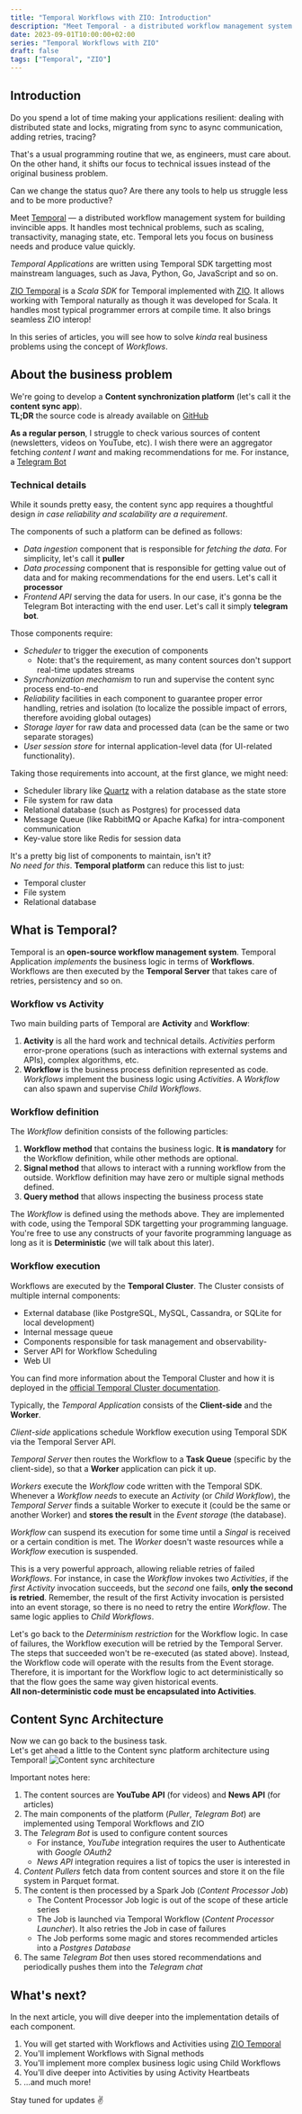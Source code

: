 ```yaml
---
title: "Temporal Workflows with ZIO: Introduction"
description: "Meet Temporal - a distributed workflow management system for building invincible apps. In this series of articles, you will see how to solve real business problems using the concept of Workflows"
date: 2023-09-01T10:00:00+02:00
series: "Temporal Workflows with ZIO"
draft: false
tags: ["Temporal", "ZIO"]
---
```


## Introduction
Do you spend a lot of time making your applications resilient: dealing with distributed state and locks, migrating from sync to async communication, adding retries, tracing?

That's a usual programming routine that we, as engineers, must care about. On the other hand, it shifts our focus to technical issues instead of the original business problem.  

Can we change the status quo? Are there any tools to help us struggle less and to be more productive?  

Meet [Temporal](https://temporal.io) — a distributed workflow management system for building invincible apps. It handles most technical problems, such as scaling, transactivity, managing state, etc. Temporal lets you focus on business needs and produce value quickly.  

*Temporal Applications* are written using Temporal SDK targetting most mainstream languages, such as Java, Python, Go, JavaScript and so on. 

[ZIO Temporal](https://zio-temporal.vhonta.dev/) is a *Scala SDK* for Temporal implemented with [ZIO](https://zio.dev). It allows working with Temporal naturally as though it was developed for Scala. It handles most typical programmer errors at compile time. It also brings seamless ZIO interop!

In this series of articles, you will see how to solve *kinda* real business problems using the concept of *Workflows*. 


## About the business problem
We're going to develop a **Content synchronization platform** (let's call it the **content sync app**).  
**TL;DR** the source code is already available on [GitHub](https://github.com/vitaliihonta/zio-temporal-samples/tree/main/content-sync)

**As a regular person**, I struggle to check various sources of content (newsletters, videos on YouTube, etc). I wish there were an aggregator fetching *content I want* and making recommendations for me. For instance, a [Telegram Bot](https://telegram.org/faq#bots)

### Technical details
While it sounds pretty easy, the content sync app requires a thoughtful design *in case reliability and scalability are a requirement*.  

The components of such a platform can be defined as follows:
- *Data ingestion* component that is responsible for *fetching the data*. For simplicity, let's call it **puller**
- *Data processing* component that is responsible for getting value out of data and for making recommendations for the end users. Let's call it **processor**
- *Frontend API* serving the data for users. In our case, it's gonna be the Telegram Bot interacting with the end user. Let's call it simply **telegram bot**.

Those components require:
- *Scheduler* to trigger the execution of components
  - Note: that's the requirement, as many content sources don't support real-time updates streams
- *Syncrhonization mechamism* to run and supervise the content sync process end-to-end
- *Reliability* facilities in each component to guarantee proper error handling, retries and isolation (to localize the possible impact of errors, therefore avoiding global outages)
- *Storage layer* for raw data and processed data (can be the same or two separate storages)
- *User session store* for internal application-level data (for UI-related functionality). 

Taking those requirements into account, at the first glance, we might need:
- Scheduler library like [Quartz](http://www.quartz-scheduler.org/) with a relation database as the state store
- File system for raw data
- Relational database (such as Postgres) for processed data
- Message Queue (like RabbitMQ or Apache Kafka) for intra-component communication
- Key-value store like Redis for session data

It's a pretty big list of components to maintain, isn't it?  
*No need for this*. **Temporal platform** can reduce this list to just:
- Temporal cluster
- File system
- Relational database

## What is Temporal?
Temporal is an **open-source workflow management system**. 
Temporal Application *implements* the business logic in terms of **Workflows**.
Workflows are then executed by the **Temporal Server** that takes care of retries, persistency and so on.

### Workflow vs Activity
Two main building parts of Temporal are **Activity** and **Workflow**:
1. **Activity** is all the hard work and technical details. *Activities* perform error-prone operations (such as interactions with external systems and APIs), complex algorithms, etc.  
2. **Workflow** is the business process definition represented as code. 
*Workflows* implement the business logic using *Activities*. A *Workflow* can also spawn and supervise *Child Workflows*.  

### Workflow definition
The *Workflow* definition consists of the following particles:
1. **Workflow method** that contains the business logic. **It is mandatory** for the Workflow definition, while other methods are optional. 
2. **Signal method** that allows to interact with a running workflow from the outside. Workflow definition may have zero or multiple signal methods defined.
3. **Query method** that allows inspecting the business process state

The *Workflow* is defined using the methods above. They are implemented with code, using the Temporal SDK targetting your programming language. You're free to use any constructs of your favorite programming language as long as it is **Deterministic** (we will talk about this later).

### Workflow execution
Workflows are executed by the **Temporal Cluster**. The Cluster consists of multiple internal components:
- External database (like PostgreSQL, MySQL, Cassandra, or SQLite for local development)
- Internal message queue
- Components responsible for task management and observability- 
- Server API for Workflow Scheduling
- Web UI

You can find more information about the Temporal Cluster and how it is deployed in the [official Temporal Cluster documentation](https://docs.temporal.io/clusters).

Typically, the *Temporal Application* consists of the **Client-side** and the **Worker**.

*Client-side* applications schedule Workflow execution using Temporal SDK via the Temporal Server API. 

*Temporal Server* then routes the Workflow to a **Task Queue** (specific by the client-side), so that a **Worker** application can pick it up.  

*Workers* execute the *Workflow* code written with the Temporal SDK. 
Whenever a *Workflow needs* to execute an *Activity* (or *Child Workflow*), the *Temporal Server* finds a suitable Worker to execute it (could be the same or another Worker) and **stores the result** in the *Event storage* (the database).  

*Workflow* can suspend its execution for some time until a *Singal* is received or a certain condition is met. The *Worker* doesn't waste resources while a *Workflow* execution is suspended.  

This is a very powerful approach, allowing reliable retries of failed *Workflows*. 
For instance, in case the *Workflow* invokes two *Activities*, if the *first Activity* invocation succeeds, but the *second* one fails, **only the second is retried**. Remember, the result of the first Activity invocation is persisted into an event storage, so there is no need to retry the entire *Workflow*. The same logic applies to *Child Workflows*.

Let's go back to the *Determinism restriction* for the Workflow logic. In case of failures, the Workflow execution will be retried by the Temporal Server. The steps that succeeded won't be re-executed (as stated above). Instead, the Workflow code will operate with the results from the Event storage.  
Therefore, it is important for the Workflow logic to act deterministically so that the flow goes the same way given historical events.  
**All non-deterministic code must be encapsulated into Activities**.   

## Content Sync Architecture
Now we can go back to the business task.  
Let's get ahead a little to the Content sync platform architecture using Temporal!
![Content sync architecture](/images/content_sync_architecture.jpg)

Important notes here:
1. The content sources are **YouTube API** (for videos) and **News API** (for articles)
2. The main components of the platform (*Puller*, *Telegram Bot*) are 
implemented using Temporal Workflows and ZIO
3. The *Telegram Bot* is used to configure content sources
    - For instance, *YouTube* integration requires the user to Authenticate with *Google OAuth2* 
    - *News API* integration requires a list of topics the user is interested in 
4. *Content Pullers* fetch data from content sources and store it on the file system in Parquet format.
5. The content is then processed by a Spark Job (*Content Processor Job*)  
    - The Content Processor Job logic is out of the scope of these article series
    - The Job is launched via Temporal Workflow (*Content Processor Launcher*). It also retries the Job in case of failures
    - The Job performs some magic and stores recommended articles into a *Postgres Database*
6. The same *Telegram Bot* then uses stored recommendations and periodically pushes them into the *Telegram chat*


## What's next?
In the next article, you will dive deeper into the implementation details of each component.  
1. You will get started with Workflows and Activities using [ZIO Temporal](https://zio-temporal.vhonta.dev/)
2. You'll implement Workflows with Signal methods
3. You'll implement more complex business logic using Child Workflows
4. You'll dive deeper into Activities by using Activity Heartbeats
5. ...and much more!

Stay tuned for updates ✌️
